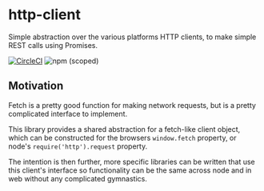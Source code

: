 # http-client

Simple abstraction over the various platforms HTTP clients, to make simple REST calls using Promises.

[![CircleCI](https://img.shields.io/circleci/build/github/lukekaalim/http-client)](https://circleci.com/gh/lukekaalim/workflows/http-client)
![npm (scoped)](https://img.shields.io/npm/v/@lukekaalim/http-client)

## Motivation
Fetch is a pretty good function for making network requests, but is a pretty complicated interface to implement.

This library provides a shared abstraction for a fetch-like client object, which can be constructed for the browsers `window.fetch` property, or node's `require('http').request` property.

The intention is then further, more specific libraries can be written that use this client's interface so functionality can be the same across node and in web without any complicated gymnastics.